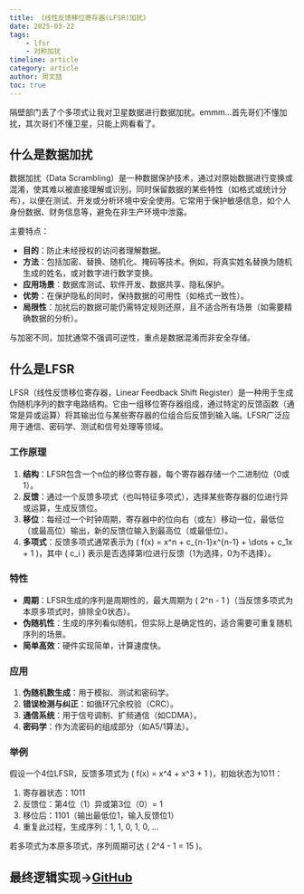 ```yaml
---
title: 《线性反馈移位寄存器(LFSR)加扰》
date: 2025-03-22
tags:
    - lfsr
    - 对称加扰
timeline: article
category: article
author: 周文喆
toc: true
---
```

隔壁部门丢了个多项式让我对卫星数据进行数据加扰。emmm...首先哥们不懂加扰，其次哥们不懂卫星，只能上网看看了。
<!--more-->

## 什么是数据加扰

数据加扰（Data Scrambling）是一种数据保护技术，通过对原始数据进行变换或混淆，使其难以被直接理解或识别，同时保留数据的某些特性（如格式或统计分布），以便在测试、开发或分析环境中安全使用。它常用于保护敏感信息，如个人身份数据、财务信息等，避免在非生产环境中泄露。

主要特点：

- **目的**：防止未经授权的访问者理解数据。
- **方法**：包括加密、替换、随机化、掩码等技术。例如，将真实姓名替换为随机生成的姓名，或对数字进行数学变换。
- **应用场景**：数据库测试、软件开发、数据共享、隐私保护。
- **优势**：在保护隐私的同时，保持数据的可用性（如格式一致性）。
- **局限性**：加扰后的数据可能仍需特定规则还原，且不适合所有场景（如需要精确数据的分析）。

与加密不同，加扰通常不强调可逆性，重点是数据混淆而非安全存储。

## 什么是LFSR

LFSR（线性反馈移位寄存器，Linear Feedback Shift Register）是一种用于生成伪随机序列的数字电路结构。它由一组移位寄存器组成，通过特定的反馈函数（通常是异或运算）将其输出位与某些寄存器的位组合后反馈到输入端。LFSR广泛应用于通信、密码学、测试和信号处理等领域。

### 工作原理

1. **结构**：LFSR包含一个n位的移位寄存器，每个寄存器存储一个二进制位（0或1）。
2. **反馈**：通过一个反馈多项式（也叫特征多项式），选择某些寄存器的位进行异或运算，生成反馈位。
3. **移位**：每经过一个时钟周期，寄存器中的位向右（或左）移动一位，最低位（或最高位）输出，新的反馈位输入到最高位（或最低位）。
4. **多项式**：反馈多项式通常表示为 \( f(x) = x^n + c_{n-1}x^{n-1} + \dots + c_1x + 1 \)，其中 \( c_i \) 表示是否选择第i位进行反馈（1为选择，0为不选择）。

### 特性

- **周期**：LFSR生成的序列是周期性的，最大周期为 \( 2^n - 1 \)（当反馈多项式为本原多项式时，排除全0状态）。
- **伪随机性**：生成的序列看似随机，但实际上是确定性的，适合需要可重复随机序列的场景。
- **简单高效**：硬件实现简单，计算速度快。

### 应用

1. **伪随机数生成**：用于模拟、测试和密码学。
2. **错误检测与纠正**：如循环冗余校验（CRC）。
3. **通信系统**：用于信号调制、扩频通信（如CDMA）。
4. **密码学**：作为流密码的组成部分（如A5/1算法）。

### 举例

假设一个4位LFSR，反馈多项式为 \( f(x) = x^4 + x^3 + 1 \)，初始状态为1011：

1. 寄存器状态：1011
2. 反馈位：第4位（1）异或第3位（0）= 1
3. 移位后：1101（输出最低位1，输入反馈位1）
4. 重复此过程，生成序列：1, 1, 0, 1, 0, ...

若多项式为本原多项式，序列周期可达 \( 2^4 - 1 = 15 \)。

## 最终逻辑实现→[GitHub](<https://github.com/Vingurzhou/pkg/blob/main/satellite/cmd.go>)
